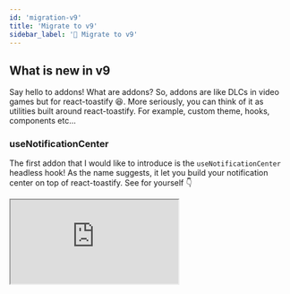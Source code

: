 ```yaml
---
id: 'migration-v9'
title: 'Migrate to v9'
sidebar_label: '🚀 Migrate to v9'
---
```


## What is new in v9

Say hello to addons! What are addons? So, addons are like DLCs in video games but for react-toastify 😆. More seriously, you can think of it as utilities built around react-toastify. For example, custom theme, hooks, components etc...

### useNotificationCenter

The first addon that I would like to introduce is the `useNotificationCenter` headless hook! As the name suggests, it let you build your notification center on top of react-toastify. See for yourself 👇

<iframe src="https://codesandbox.io/embed/notification-center-framer-vddoj5?fontsize=14&hidenavigation=1&hidedevtools=1&view=preview&codemirror=1&theme=dark"
     style={
       {
            width:"100%",
            height: "700px",
            border:0,
          borderRadius: "4px",
          overflow:"hidden"
       }}
     title="notification-center-framer"
     allow="accelerometer; ambient-light-sensor; camera; encrypted-media; geolocation; gyroscope; hid; microphone; midi; payment; usb; vr; xr-spatial-tracking"
     sandbox="allow-forms allow-modals allow-popups allow-presentation allow-same-origin allow-scripts"
   />

Another example using MUI.

<iframe src="https://codesandbox.io/embed/mui-notification-center-zvxod3?fontsize=14&hidenavigation=1&hidedevtools=1&view=preview&codemirror=1&theme=dark"
     style={
       {
            width:"100%",
            height: "700px",
            border:0,
          borderRadius: "4px",
          overflow:"hidden"
       }}
     title="mui-notification-center"
     allow="accelerometer; ambient-light-sensor; camera; encrypted-media; geolocation; gyroscope; hid; microphone; midi; payment; usb; vr; xr-spatial-tracking"
     sandbox="allow-forms allow-modals allow-popups allow-presentation allow-same-origin allow-scripts"
   />

:::tip
Addons only impact your bundle size if you use them 🎉!
:::

Check the [documentation](/react-toastify/addons/use-notification-center) for more details. 

### Stacked toasts

This second addon will be released later. There are a bunch of details that I need to cover and I don't want to release something too buggy. Nevertheless, I'm really excited about it and I think it's worth showcasing anyway. 

I call it `StackedContainer` for now, it's an alternative to the `ToastContainer` component.

![stacked-container](https://user-images.githubusercontent.com/5574267/160688000-1d01d949-d9e1-41f4-858c-f5c9a33b901d.gif)


## Breaking changes

There are 2 breaking changes. The API change for `toast.onChange` and the removal of `toast.configure`.

### `toast.onChange`

The previous API was returning the `numberOfToastDisplayed` and the `containerId`. Honestly, this API seems to be incomplete. 

For example, with the old API, if I wanted to do some logging this would be very difficult because I don't have enough data to log.

```tsx
toast.onChange((numberOfToastDisplayed, containerId) => {
  logger.info("nothing useful to log, ...")
})
```

The new API offers more possibilities. The callback will receive a `ToastItem`. The item provides a bunch of useful properties `status`, `content`, `id`, `data`, etc...


```jsx
interface ToastItem<Data = {}> {
    id: Id;
    content: React.ReactNode;
    theme?: Theme;
    type?: TypeOptions;
    isLoading?: boolean;
    containerId?: Id;
    data: Data;
    icon?: React.ReactNode | false;
    status: "added" | "removed" | "updated" 
}

const unsubscribe = toast.onChange((payload: ToastItem) => {
  switch (payload.status) {
    case "added":
      // new toast added
      break;
    case "updated":
      // toast updated
      break;
    case "removed":
      // toast has been removed
      break;
  }
});
```

For example, if I want to log something every time there is a new error notification, with the new API it's trivial

```tsx
toast.onChange(payload => {
  if(payload.status === "added" && payload.type === toast.TYPE.ERROR) {
    logger.error({
      createdAt: Date.now(),
      content: payload.content,
      data: payload.data
    })
  }
})
```

### `toast.configure` removal

`toast.configure` works fine for most cases but the current implementation has one main issue. It does not work with react context because it creates a new react tree.
That being said, having 2 APIs to do the same thing is a bad thing. 

## Bug fixes

- [#725](https://github.com/fkhadra/react-toastify/issues/725) the success toast on promise does not disappear when resolving too quickly
- [#711](https://github.com/fkhadra/react-toastify/issues/711) updated toast sometimes has wrong styles
-  [#700](https://github.com/fkhadra/react-toastify/issues/700) generics are not used for toast.promise's result type if you use a custom render method